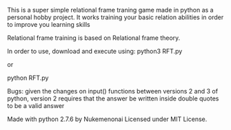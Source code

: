 This is a super simple relational frame traning game made in python as a personal hobby project.
It works training your basic relation abilities in order to improve you learning skills

Relational frame training is based on Relational frame theory.

In order to use, download and execute using:
python3 RFT.py

or

python RFT.py

Bugs: given the changes on input() functions between versions 2 and 3 of python, 
version 2 requires that the answer be written inside double quotes to be a valid answer

Made with python 2.7.6 by Nukemenonai
Licensed under MIT License.